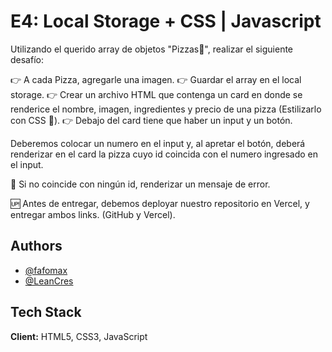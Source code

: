 # E4: Local Storage + CSS | Javascript

Utilizando el querido array de objetos "Pizzas🍕", realizar el siguiente desafío: 

👉 A cada Pizza, agregarle una imagen. 
👉 Guardar el array en el local storage. 
👉 Crear un archivo HTML que contenga un card en donde se renderice el nombre, imagen, ingredientes y precio de una pizza (Estilizarlo con CSS 🎨). 
👉 Debajo del card tiene que haber un input y un botón. 

Deberemos colocar un numero en el input y, al apretar el botón, deberá renderizar en el card la pizza cuyo id coincida con el numero ingresado en el input.

🚨 Si no coincide con ningún id, renderizar un mensaje de error.

🆙 Antes de entregar, debemos deployar nuestro repositorio en Vercel, y entregar ambos links. (GitHub y Vercel). 

## Authors

- [@fafomax](https://www.github.com/fafomax)
- [@LeanCres](https://www.github.com/LeanCres)


## Tech Stack

**Client:** HTML5, CSS3, JavaScript

